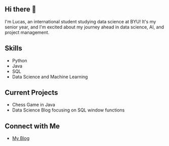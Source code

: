 ## Hi there 👋

I'm Lucas, an international student studying data science at BYU! It's my senior year, and I'm excited about my journey ahead in data science, AI, and project management. 

## Skills
- Python
- Java
- SQL
- Data Science and Machine Learning

## Current Projects
- Chess Game in Java
- Data Science Blog focusing on SQL window functions

## Connect with Me
- [My Blog](https://tiredlizard.github.io/a-typical-blog/blog/SCE/)


